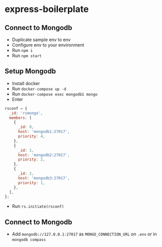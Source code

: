 # express-boilerplate

## Connect to Mongodb

- Duplicate sample env to env
- Configure env to your environment
- Run `npm i`
- Run `npm start`

## Setup Mongodb

- Install docker
- Run `docker-compose up -d`
- Run `docker-compose exec mongodb1 mongo`
- Enter

```javascript
rsconf = {
  _id: 'rsmongo',
  members: [
    {
      _id: 0,
      host: 'mongodb1:27017',
      priority: 4,
    },
    {
      _id: 1,
      host: 'mongodb2:27017',
      priority: 2,
    },
    {
      _id: 2,
      host: 'mongodb3:27017',
      priority: 1,
    },
  ],
};
```

- Run `rs.initiate(rsconf)`

## Connect to Mongodb

- Add `mongodb://127.0.0.1:27017` as `MONGO_CONNECTION_URL` on `.env` or in `mongodb compass`
